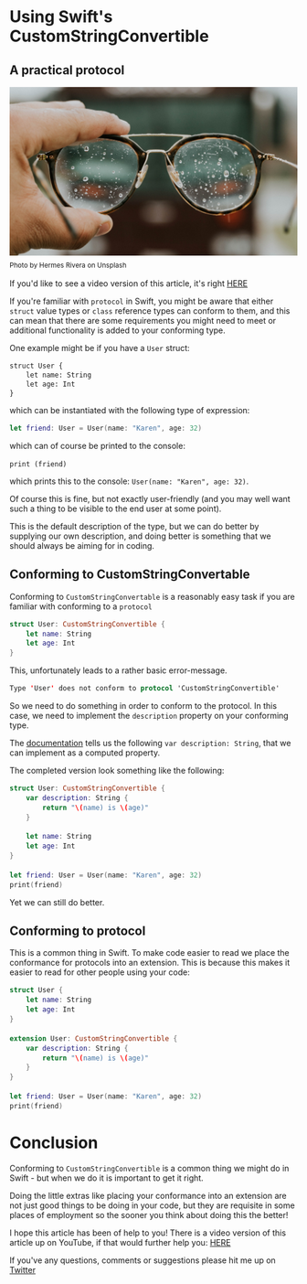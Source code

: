 # Using Swift's CustomStringConvertible
## A practical protocol

![Photo by Hermes Rivera on Unsplash](Images/hermes-rivera-shEtkYRYt40-unsplash.jpg)<br/>
<sub>Photo by Hermes Rivera on Unsplash<sub>

If you'd like to see a video version of this article, it's right [HERE](https://youtu.be/CHTq_MJMNDw)

If you're familiar with `protocol` in Swift, you might be aware that either `struct` value types or `class` reference types can conform to them, and this can mean that there are some requirements you might need to meet or additional functionality is added to your conforming type.

One example might be if you have a `User` struct:

```
struct User {
    let name: String
    let age: Int
}
```

which can be instantiated with the following type of expression:

```swift
let friend: User = User(name: "Karen", age: 32)
```

which can of course be printed to the console:

`print (friend)`

which prints this to the console: `User(name: "Karen", age: 32)`. 

Of course this is fine, but not exactly user-friendly (and you may well want such a thing to be visible to the end user at some point).

This is the default description of the type, but we can do better by supplying our own description, and doing better is something that we should always be aiming for in coding.

## Conforming to CustomStringConvertable
Conforming to `CustomStringConvertable` is a reasonably easy task if you are familiar with conforming to a `protocol`

```swift
struct User: CustomStringConvertible {
    let name: String
    let age: Int
}
```
This, unfortunately leads to a rather basic error-message.

```swift
Type 'User' does not conform to protocol 'CustomStringConvertible'
```

So we need to do something in order to conform to the protocol. In this case, we need to implement the  `description` property on your conforming type.

The [documentation](https://developer.apple.com/documentation/swift/customstringconvertible) tells us the following `var description: String`, that we can implement as a computed property.

The completed version look something like the following:

```swift
struct User: CustomStringConvertible {
    var description: String {
        return "\(name) is \(age)"
    }
    
    let name: String
    let age: Int
}

let friend: User = User(name: "Karen", age: 32)
print(friend)
```

Yet we can still do better.

## Conforming to protocol
This is a common thing in Swift.  To make code easier to read we place the conformance for protocols into an extension. This is because this makes it easier to read for other people using your code:
```swift
struct User {
    let name: String
    let age: Int
}

extension User: CustomStringConvertible {
    var description: String {
        return "\(name) is \(age)"
    }
}

let friend: User = User(name: "Karen", age: 32)
print(friend)
```


# Conclusion
Conforming to `CustomStringConvertible` is a common thing we might do in Swift - but when we do it is important to get it right.

Doing the little extras like placing your conformance into an extension are not just good things to be doing in your code, but they are requisite in some places of employment so the sooner you think about doing this the better!

I hope this article has been of help to you! There is a video version of this article up on YouTube, if that would further help you: [HERE](https://youtu.be/CHTq_MJMNDw)

If you've any questions, comments or suggestions please hit me up on [Twitter](https://twitter.com/stevenpcurtis)

